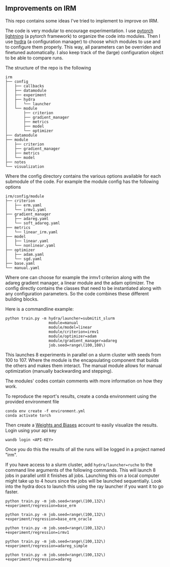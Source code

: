 ## Improvements on IRM

This repo contains some ideas I've tried to implement to improve on IRM.

The code is very modular to encourage experimentation. I use [pytorch lightning](https://pytorch-lightning.readthedocs.io/en/latest/) (a pytorch framework) to organize the code into modules. Then I use [hydra](https://hydra.cc/) (a configuration manager) to choose which modules to use and to configure them properly. This way, all parameters can be overriden and finetuned automatically. I also keep track of the (large) configuration object to be able to compare runs.

The structure of the repo is the following 

```
irm
├── config
│   ├── callbacks
│   ├── datamodule
│   ├── experiment
│   ├── hydra
│   │   └── launcher
│   └── module
│       ├── criterion
│       ├── gradient_manager
│       ├── metrics
│       ├── model
│       └── optimizer
├── datamodule
├── module
│   ├── criterion
│   ├── gradient_manager
│   ├── metrics
│   └── model
├── notes
└── visualization
```

Where the config directory contains the various options available for each submodule of the code. For example the module config has the following options

```
irm/config/module
├── criterion
│   ├── erm.yaml
│   └── irmv1.yaml
├── gradient_manager
│   ├── adareg.yaml
│   └── soft_adareg.yaml
├── metrics
│   └── linear_irm.yaml
├── model
│   ├── linear.yaml
│   └── nonlinear.yaml
├── optimizer
│   ├── adam.yaml
│   └── sgd.yaml
├── base.yaml
└── manual.yaml
```

Where one can choose for example the irmv1 criterion along with the adareg gradient manager, a linear module and the adam optimizer. The config directly contains the classes that need to be instantiated along with any configuration parameters. So the code combines these different building blocks. 

Here is a commandline example: 

```
python train.py -m hydra/launcher=submitit_slurm   
                   module=manual 
                   module/model=linear
                   module/criterion=irmv1 
                   module/optimizer=adam
                   module/gradient_manager=adareg 
                   job.seed=range\(100,108\)
```

This launches 8 experiments in parallel on a slurm cluster with seeds from 100 to 107. Where the module is the encapsulating component that builds the others and makes them interact. The manual module allows for manual optimization (manually backwarding and stepping).  

The modules' codes contain comments with more information on how they work.

To reproduce the report's results, create a conda environment using the provided environment file 

```
conda env create -f environment.yml
conda activate torch
```

Then create a [Weights and Biases](https://wandb.ai/site) account to easily visualize the results. Login using your api key

```
wandb login <API-KEY>
```

Once you do this the results of all the runs will be logged in a project named "irm".

If you have access to a slurm cluster, add `hydra/launcher=ruche` to the command line arguments of the following commands. This will launch 8 jobs in parallel until it finishes all jobs. Launching this on a local computer might take up to 4 hours since the jobs will be launched sequentially. Look into the hydra docs to launch this using the ray launcher if you want it to go faster. 

```
python train.py -m job.seed=range\(100,132\) +experiment/regression=base_erm 

python train.py -m job.seed=range\(100,132\) +experiment/regression=base_erm_oracle 

python train.py -m job.seed=range\(100,132\) +experiment/regression=irmv1 

python train.py -m job.seed=range\(100,132\) +experiment/regression=adareg_simple 

python train.py -m job.seed=range\(100,132\) +experiment/regression=adareg 
```